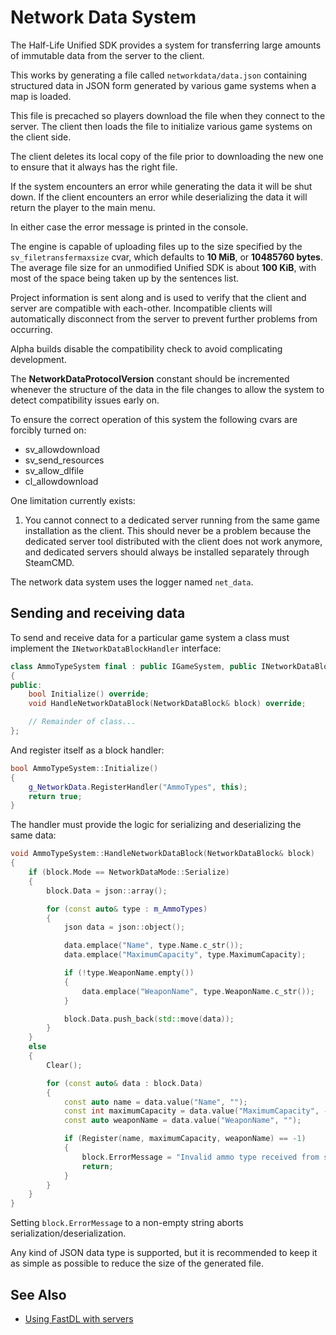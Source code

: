 # Network Data System

The Half-Life Unified SDK provides a system for transferring large amounts of immutable data from the server to the client.

This works by generating a file called `networkdata/data.json` containing structured data in JSON form generated by various game systems when a map is loaded.

This file is precached so players download the file when they connect to the server. The client then loads the file to initialize various game systems on the client side.

The client deletes its local copy of the file prior to downloading the new one to ensure that it always has the right file.

If the system encounters an error while generating the data it will be shut down. If the client encounters an error while deserializing the data it will return the player to the main menu.

In either case the error message is printed in the console.

The engine is capable of uploading files up to the size specified by the `sv_filetransfermaxsize` cvar, which defaults to **10 MiB**, or **10485760 bytes**. The average file size for an unmodified Unified SDK is about **100 KiB**, with most of the space being taken up by the sentences list.

Project information is sent along and is used to verify that the client and server are compatible with each-other. Incompatible clients will automatically disconnect from the server to prevent further problems from occurring.

Alpha builds disable the compatibility check to avoid complicating development.

The **NetworkDataProtocolVersion** constant should be incremented whenever the structure of the data in the file changes to allow the system to detect compatibility issues early on.

To ensure the correct operation of this system the following cvars are forcibly turned on:
* sv_allowdownload
* sv_send_resources
* sv_allow_dlfile
* cl_allowdownload

One limitation currently exists:
1. You cannot connect to a dedicated server running from the same game installation as the client. This should never be a problem because the dedicated server tool distributed with the client does not work anymore, and dedicated servers should always be installed separately through SteamCMD.

The network data system uses the logger named `net_data`.

## Sending and receiving data

To send and receive data for a particular game system a class must implement the `INetworkDataBlockHandler` interface:
```cpp
class AmmoTypeSystem final : public IGameSystem, public INetworkDataBlockHandler
{
public:
	bool Initialize() override;
	void HandleNetworkDataBlock(NetworkDataBlock& block) override;

	// Remainder of class...
};
```

And register itself as a block handler:
```cpp
bool AmmoTypeSystem::Initialize()
{
	g_NetworkData.RegisterHandler("AmmoTypes", this);
	return true;
}
```

The handler must provide the logic for serializing and deserializing the same data:
```cpp
void AmmoTypeSystem::HandleNetworkDataBlock(NetworkDataBlock& block)
{
	if (block.Mode == NetworkDataMode::Serialize)
	{
		block.Data = json::array();

		for (const auto& type : m_AmmoTypes)
		{
			json data = json::object();

			data.emplace("Name", type.Name.c_str());
			data.emplace("MaximumCapacity", type.MaximumCapacity);

			if (!type.WeaponName.empty())
			{
				data.emplace("WeaponName", type.WeaponName.c_str());
			}

			block.Data.push_back(std::move(data));
		}
	}
	else
	{
		Clear();

		for (const auto& data : block.Data)
		{
			const auto name = data.value("Name", "");
			const int maximumCapacity = data.value("MaximumCapacity", -2);
			const auto weaponName = data.value("WeaponName", "");

			if (Register(name, maximumCapacity, weaponName) == -1)
			{
				block.ErrorMessage = "Invalid ammo type received from server";
				return;
			}
		}
	}
}
```

Setting `block.ErrorMessage` to a non-empty string aborts serialization/deserialization.

Any kind of JSON data type is supported, but it is recommended to keep it as simple as possible to reduce the size of the generated file.

## See Also

* [Using FastDL with servers](../tutorials/using-fastdl-with-servers.md)
